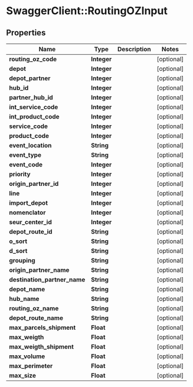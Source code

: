 # SwaggerClient::RoutingOZInput

## Properties
Name | Type | Description | Notes
------------ | ------------- | ------------- | -------------
**routing_oz_code** | **Integer** |  | [optional] 
**depot** | **Integer** |  | [optional] 
**depot_partner** | **Integer** |  | [optional] 
**hub_id** | **Integer** |  | [optional] 
**partner_hub_id** | **Integer** |  | [optional] 
**int_service_code** | **Integer** |  | [optional] 
**int_product_code** | **Integer** |  | [optional] 
**service_code** | **Integer** |  | [optional] 
**product_code** | **Integer** |  | [optional] 
**event_location** | **String** |  | [optional] 
**event_type** | **String** |  | [optional] 
**event_code** | **Integer** |  | [optional] 
**priority** | **Integer** |  | [optional] 
**origin_partner_id** | **Integer** |  | [optional] 
**line** | **Integer** |  | [optional] 
**import_depot** | **Integer** |  | [optional] 
**nomenclator** | **Integer** |  | [optional] 
**seur_center_id** | **Integer** |  | [optional] 
**depot_route_id** | **String** |  | [optional] 
**o_sort** | **String** |  | [optional] 
**d_sort** | **String** |  | [optional] 
**grouping** | **String** |  | [optional] 
**origin_partner_name** | **String** |  | [optional] 
**destination_partner_name** | **String** |  | [optional] 
**depot_name** | **String** |  | [optional] 
**hub_name** | **String** |  | [optional] 
**routing_oz_name** | **String** |  | [optional] 
**depot_route_name** | **String** |  | [optional] 
**max_parcels_shipment** | **Float** |  | [optional] 
**max_weigth** | **Float** |  | [optional] 
**max_weigth_shipment** | **Float** |  | [optional] 
**max_volume** | **Float** |  | [optional] 
**max_perimeter** | **Float** |  | [optional] 
**max_size** | **Float** |  | [optional] 


